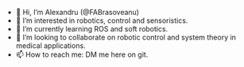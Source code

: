 - 👋 Hi, I’m Alexandru (@FABrasoveanu)
- 👀 I’m interested in robotics, control and sensoristics.
- 🌱 I’m currently learning ROS and soft robotics.
- 💞️ I’m looking to collaborate on robotic control and system theory in medical applications.
- 📫 How to reach me: DM me here on git.
